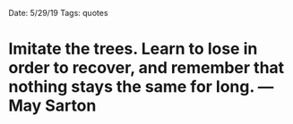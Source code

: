 Date: 5/29/19
Tags: quotes

# Imitate the trees. Learn to lose in order to recover, and remember that nothing stays the same for long. — May Sarton
